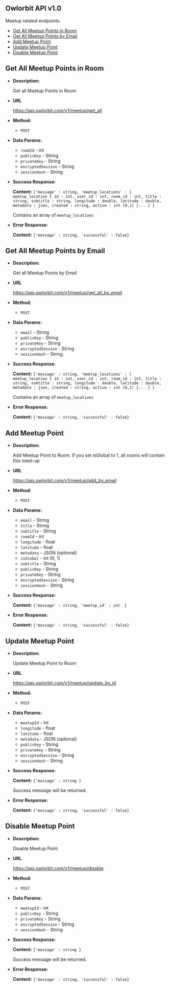 **Owlorbit API v1.0**
----

Meetup related endpoints.


- [Get All Meetup Points in Room](#get-all-meetup-points-in-room)
- [Get All Meetup Points by Email](#get-all-meetup-points-by-email)
- [Add Meetup Point](#add-meetup-point)
- [Update Meetup Point](#update-meetup-point)
- [Disable Meetup Point](#disable-meetup-point)

## Get All Meetup Points in Room

* **Description:**
  
  Get all Meetup Points in Room

* **URL**

  <https://api.owlorbit.com/v1/meetup/get_all>

* **Method:**

  * `POST`
  
* **Data Params:**

  * `roomId` - int <br/>
  * `publicKey` - String <br/>
  * `privateKey` - String  <br/>
  * `encryptedSession` - String <br/>
  * `sessionHash` - String



* **Success Response:**

   **Content:** `{'message' : string,
        'meetup_locations' : [  meetup_location { id : int, user_id : int, room_id : int, title : string, subtitle : string, longitude : double, latitude : double, metadata : json, created : string, active : int (0,1) }... ] }`

  Contains an array of `meetup_locations`

 
* **Error Response:**

    **Content:** `{'message' : string,
        'successful' : false}`    

## Get All Meetup Points by Email

* **Description:**
  
  Get all Meetup Points by Email

* **URL**

  <https://api.owlorbit.com/v1/meetup/get_all_by_email>

* **Method:**

  * `POST`
  
* **Data Params:**

  * `email` - String <br/>
  * `publicKey` - String <br/>
  * `privateKey` - String  <br/>
  * `encryptedSession` - String <br/>
  * `sessionHash` - String



* **Success Response:**

   **Content:** `{'message' : string,
        'meetup_locations' : [  meetup_location { id : int, user_id : int, room_id : int, title : string, subtitle : string, longitude : double, latitude : double, metadata : json, created : string, active : int (0,1) }... ] }`

  Contains an array of `meetup_locations`

 
* **Error Response:**

    **Content:** `{'message' : string,
        'successful' : false}` 

## Add Meetup Point

* **Description:**
  
  Add Meetup Point to Room.  If you set isGlobal to 1, all rooms will contain this meet-up

* **URL**

  <https://api.owlorbit.com/v1/meetup/add_by_email>

* **Method:**

  * `POST`
  
* **Data Params:**

  * `email` - String <br/>
  * `title` - String <br/>
  * `subtitle` - String <br/>
  * `roomId` - int <br/>  
  * `longitude` - float <br/>    
  * `latitude` - float <br/>      
  * `metadata` - JSON (optional) <br/>  
  * `isGlobal` - int (0, 1) <br/>    
  * `subtitle` - String <br/>  
  * `publicKey` - String <br/>
  * `privateKey` - String  <br/>
  * `encryptedSession` - String <br/>
  * `sessionHash` - String



* **Success Response:**

   **Content:** `{'message' : string,
        'meetup_id' : int  }`

  
* **Error Response:**

    **Content:** `{'message' : string,
        'successful' : false}`

## Update Meetup Point

* **Description:**
  
  Update Meetup Point to Room

* **URL**

  <https://api.owlorbit.com/v1/meetup/update_by_id>

* **Method:**

  * `POST`
  
* **Data Params:**
  
  * `meetupId` - int <br/> 
  * `longitude` - float <br/>    
  * `latitude` - float <br/>      
  * `metadata` - JSON (optional) <br/>    
  * `publicKey` - String <br/>
  * `privateKey` - String  <br/>
  * `encryptedSession` - String <br/>
  * `sessionHash` - String



* **Success Response:**

   **Content:** `{'message' : string }`

   Success message will be returned.

  
* **Error Response:**

    **Content:** `{'message' : string,
        'successful' : false}`              


## Disable Meetup Point

* **Description:**
  
  Disable Meetup Point

* **URL**

  <https://api.owlorbit.com/v1/meetup/disable>

* **Method:**

  * `POST`
  
* **Data Params:**
  
  * `meetupId` - int <br/> 
  * `publicKey` - String <br/>
  * `privateKey` - String  <br/>
  * `encryptedSession` - String <br/>
  * `sessionHash` - String



* **Success Response:**

   **Content:** `{'message' : string }`

   Success message will be returned.

  
* **Error Response:**

    **Content:** `{'message' : string,
        'successful' : false}`              
